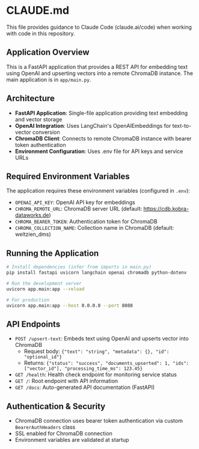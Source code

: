 # CLAUDE.md

This file provides guidance to Claude Code (claude.ai/code) when working with code in this repository.

## Application Overview

This is a FastAPI application that provides a REST API for embedding text using OpenAI and upserting vectors into a remote ChromaDB instance. The main application is in `app/main.py`.

## Architecture

- **FastAPI Application**: Single-file application providing text embedding and vector storage
- **OpenAI Integration**: Uses LangChain's OpenAIEmbeddings for text-to-vector conversion
- **ChromaDB Client**: Connects to remote ChromaDB instance with bearer token authentication
- **Environment Configuration**: Uses .env file for API keys and service URLs

## Required Environment Variables

The application requires these environment variables (configured in `.env`):
- `OPENAI_API_KEY`: OpenAI API key for embeddings
- `CHROMA_REMOTE_URL`: ChromaDB server URL (default: https://cdb.kobra-dataworks.de)
- `CHROMA_BEARER_TOKEN`: Authentication token for ChromaDB
- `CHROMA_COLLECTION_NAME`: Collection name in ChromaDB (default: weltzien_dms)

## Running the Application

```bash
# Install dependencies (infer from imports in main.py)
pip install fastapi uvicorn langchain openai chromadb python-dotenv

# Run the development server
uvicorn app.main:app --reload

# For production
uvicorn app.main:app --host 0.0.0.0 --port 8088
```

## API Endpoints

- `POST /upsert-text`: Embeds text using OpenAI and upserts vector into ChromaDB
  - Request body: `{"text": "string", "metadata": {}, "id": "optional_id"}`
  - Returns: `{"status": "success", "documents_upserted": 1, "ids": ["vector_id"], "processing_time_ms": 123.45}`
- `GET /health`: Health check endpoint for monitoring service status
- `GET /`: Root endpoint with API information
- `GET /docs`: Auto-generated API documentation (FastAPI)

## Authentication & Security

- ChromaDB connection uses bearer token authentication via custom `BearerAuthHeaders` class
- SSL enabled for ChromaDB connection
- Environment variables are validated at startup